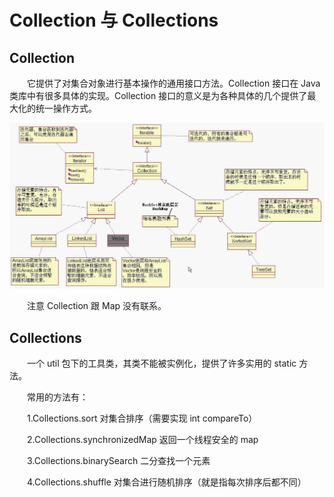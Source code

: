 # Collection 与 Collections

## Collection
　　它提供了对集合对象进行基本操作的通用接口方法。Collection 接口在 Java 类库中有很多具体的实现。Collection 接口的意义是为各种具体的几个提供了最大化的统一操作方式。

![](./image/Collection类图.jpg)

　　注意 Collection 跟 Map 没有联系。

## Collections
　　一个 util 包下的工具类，其类不能被实例化，提供了许多实用的 static 方法。

　　常用的方法有：

　　1.Collections.sort                对集合排序（需要实现 int compareTo）

　　2.Collections.synchronizedMap     返回一个线程安全的 map

　　3.Collections.binarySearch        二分查找一个元素

　　4.Collections.shuffle             对集合进行随机排序（就是指每次排序后都不同）